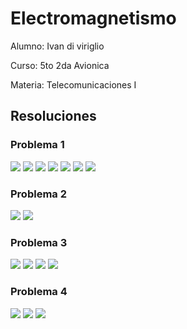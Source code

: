 # Electromagnetismo

Alumno: Ivan  di viriglio

Curso: 5to 2da Avionica

Materia: Telecomunicaciones I

## Resoluciones

### Problema 1

<img src="https://render.githubusercontent.com/render/math?math=\lambda = 10,6um">

<img src="https://render.githubusercontent.com/render/math?math=Emax = 1,5 \frac{MV}{m}">

<img src="https://render.githubusercontent.com/render/math?math=B = \frac{1,5\frac{Mwb}{s.m}}{3x10^8\frac{m}{s}} = 5mT">

<img src="https://render.githubusercontent.com/render/math?math=f = \frac{3x10^8 \frac {m}{s}}{10,6 um} = 28,3 THz">

<img src="https://render.githubusercontent.com/render/math?math=T = \frac {1}{28,3THz} = 353,3 ps">

<img src="https://render.githubusercontent.com/render/math?math=E_z =1,5 \frac {Mv}{m} . sin [(2\pi.28,3THz).353,5ps] = 956,1 \frac {kV} {m} ">

<img src="https://render.githubusercontent.com/render/math?math=B_y = 5mT . sin [(2\pi.28,3THz).353,5ps] = 3,18mT">

### Problema 2

<img src="https://render.githubusercontent.com/render/math?math=Emax =  4 \frac{V}{m}">

<img src="https://render.githubusercontent.com/render/math?math=B_x = \frac{4\frac{wb}{s.m}}{3x10^8\frac{m}{s}} = 133,3 uT">

### Problema 3

<img src="https://render.githubusercontent.com/render/math?math=f = 5,09x10^14Hz">

<img src="https://render.githubusercontent.com/render/math?math=\lambda = \frac{3x10^8\frac{m}{s}}{5,09x10^14 Hz} = 0,58 um">

<img src="https://render.githubusercontent.com/render/math?math=v = \frac {3x10^8\frac{m}{s}}{\sqrt {5,48}} = 1,24x10^8 \frac {m}{s}">

<img src="https://render.githubusercontent.com/render/math?math=\lambda = \frac{1,24x10^8\frac{m}{s}}{5,09x10^14 Hz} = 0,24 um">

### Problema 4

<img src="https://render.githubusercontent.com/render/math?math=\lambda = \frac{3x10^8\frac{m}{s}}{90x10^6 Hz} = 3,3 m">

<img src="https://render.githubusercontent.com/render/math?math=v = \frac {3x10^8\frac{m}{s}}{\sqrt {10.1000}} = 3x10^6 \frac {m}{s}">

<img src="https://render.githubusercontent.com/render/math?math=\lambda = \frac{3x10^6\frac{m}{s}}{90x10^6 Hz} = 33 mm">
